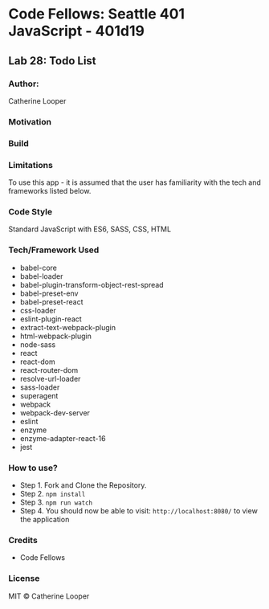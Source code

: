 # Code Fellows: Seattle 401 JavaScript - 401d19

## Lab 28: Todo List

### Author: 
Catherine Looper

### Motivation


### Build


### Limitations

To use this app - it is assumed that the user has familiarity with the tech and frameworks listed below.

### Code Style

Standard JavaScript with ES6, SASS, CSS, HTML

### Tech/Framework Used

* babel-core
* babel-loader
* babel-plugin-transform-object-rest-spread
* babel-preset-env
* babel-preset-react
* css-loader
* eslint-plugin-react
* extract-text-webpack-plugin
* html-webpack-plugin
* node-sass
* react
* react-dom
* react-router-dom
* resolve-url-loader
* sass-loader
* superagent
* webpack
* webpack-dev-server
* eslint
* enzyme
* enzyme-adapter-react-16
* jest

### How to use?

* Step 1. Fork and Clone the Repository.
* Step 2. `npm install`
* Step 3. `npm run watch`
* Step 4. You should now be able to visit: `http://localhost:8080/` to view the application

### Credits

* Code Fellows

### License

MIT © Catherine Looper

